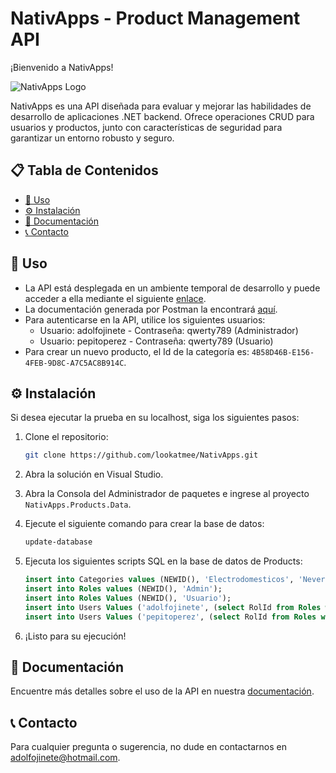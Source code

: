 # NativApps - Product Management API

¡Bienvenido a NativApps!

![NativApps Logo](insertar-enlace-a-imagen)

NativApps es una API diseñada para evaluar y mejorar las habilidades de desarrollo de aplicaciones .NET backend. Ofrece operaciones CRUD para usuarios y productos, junto con características de seguridad para garantizar un entorno robusto y seguro.

## 📋 Tabla de Contenidos

- [🚀 Uso](#uso)
- [⚙️ Instalación](#instalación)
- [📝 Documentación](#documentación)
- [📞 Contacto](#contacto)

## 🚀 Uso

- La API está desplegada en un ambiente temporal de desarrollo y puede acceder a ella mediante el siguiente [enlace](http://nativapps.somee.com/swagger/index.html).
- La documentación generada por Postman la encontrará [aquí](https://documenter.getpostman.com/view/6754077/2sA3JRYe9u).
- Para autenticarse en la API, utilice los siguientes usuarios:
    - Usuario: adolfojinete - Contraseña: qwerty789 (Administrador)
    - Usuario: pepitoperez - Contraseña: qwerty789 (Usuario)
- Para crear un nuevo producto, el Id de la categoría es: `4B58D46B-E156-4FEB-9D8C-A7C5AC8B914C`.

## ⚙️ Instalación

Si desea ejecutar la prueba en su localhost, siga los siguientes pasos:

1. Clone el repositorio:

    ```bash
    git clone https://github.com/lookatmee/NativApps.git
    ```

2. Abra la solución en Visual Studio.

3. Abra la Consola del Administrador de paquetes e ingrese al proyecto `NativApps.Products.Data`.

4. Ejecute el siguiente comando para crear la base de datos:

    ```bash
    update-database
    ```

5. Ejecuta los siguientes scripts SQL en la base de datos de Products:

    ```sql
    insert into Categories values (NEWID(), 'Electrodomesticos', 'Nevera, Lavadoras');
    insert into Roles values (NEWID(), 'Admin');
    insert into Roles Values (NEWID(), 'Usuario');
    insert into Users Values ('adolfojinete', (select RolId from Roles where Name = 'Admin'), 'qwerty789');
    insert into Users Values ('pepitoperez', (select RolId from Roles where Name = 'Usuario'), 'qwerty789');
    ```

6. ¡Listo para su ejecución!

## 📝 Documentación

Encuentre más detalles sobre el uso de la API en nuestra [documentación](https://documenter.getpostman.com/view/6754077/2sA3JRYe9u).

## 📞 Contacto

Para cualquier pregunta o sugerencia, no dude en contactarnos en [adolfojinete@hotmail.com](mailto:adolfojinete@hotmail.com).
